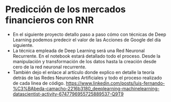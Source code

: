 # Predicción de los mercados financieros con RNR

- En el siguiente proyecto detallo paso a paso cómo con técnicas de Deep Learning podemos predecir el valor de las Acciones de Google  del día siguiente. 
- La técnica empleada de Deep Learning será una Red Neuronal Recurrente. En el notebook estará detallado  todo el proceso. Desde la manipulación y transformación de los datos hasta la creación desde cero de la red neuronal recurrente.
- También dejo el enlace al artículo donde explico en detalle la teoría detrás de las Redes Neuronales Artificiales y todo el proceso realizado de cada linea de código.
https://www.linkedin.com/posts/luis-fernando-%C3%BAbeda-camacho-2216b3180_deeplearning-machinelearning-datascientist-activity-6747796955725889537-Q9T9

